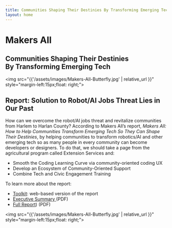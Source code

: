 ```yaml
---
title: Communities Shaping Their Destinies By Transforming Emerging Tech
layout: home
---
```


<h1>Makers All</h1>

<h2>Communities Shaping Their Destinies<br/>
By Transforming Emerging Tech</h2>


<img src="{{'/assets/images/Makers-All-Butterfly.jpg'  | relative_url }}"  style="margin-left:15px;float: right;”>

## Report: Solution to Robot/AI Jobs Threat Lies in Our Past

How can we overcome the robot/AI jobs threat and revitalize communities from Harlem to Harlan County? According to Makers All’s report, _Makers All: How to Help Communities Transform Emerging Tech So They Can Shape Their Destinies_, by helping communities to transform robotics/AI and other emerging tech so as many people in every community can become developers or designers. To do that, we should take a page from the agricultural program called Extension Services and:

- Smooth the Coding Learning Curve via community-oriented coding UX
- Develop an Ecosystem of Community-Oriented Support
- Combine Tech and Civic Engagement Training

To learn more about the report:

- [Toolkit](https://toolkit.makersall.org): web-based version of the report
- [Executive Summary ](https://makersall.org/pages/Makers-All-Report-Executive-Summary.pdf)(PDF)
- [Full Report](https://makersall.org/pages/Makers-All-Report.pdf)) (PDF)


<img src="{{'/assets/images/Makers-All-Butterfly.jpg'  | relative_url }}" style="margin-left:15px;float: right;”>
